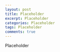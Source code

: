 ```yaml
---
layout: post
title: Placeholder
excerpt: Placeholder
categories: Placeholder
tags: Placeholder
comments: true
---
```


Placeholder